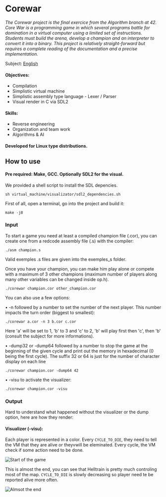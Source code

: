 # Corewar

*The Corewar project is the final exercice from the Algorithm branch at 42.
Core War is a programming game in which several programs battle for domination in a virtual computer using a limited set of instructions.
Students must build the arena, develop a champion and an interpreter to convert it into a binary.
This project is relatively straight-forward but requires a complete reading of the documentation and a precise implementation.*


Subject: [English](https://cdn.intra.42.fr/pdf/pdf/6250/corewar.fr.pdf)

#### Objectives:
- Compilation   
- Simplistic virtual machine  
- Simplistic assembly type language - Lexer / Parser
- Visual render in C via SDL2

#### Skills:
- Reverse engineering
- Organization and team work
- Algorithms & AI

#### Developed for Linux type distributions.  

## How to use

#### Pre required: Make, GCC. Optionally SDL2 for the visual.

We provided a shell script to install the SDL depencies.
```
sh virtual_machine/visualizator/sdl2_dependencies.sh
```

First of all, open a terminal, go into the project and build it:   
```  
make -j8
```

### Input

To start a game you need at least a compiled champion file (.cor), you can create one from a redcode assembly file (.s) with the compiler:
```  
./asm champion.s
```
Valid exemples .s files are given into the exemples_s folder.  

Once you have your champion, you can make him play alone or compete with a maximum of 3 other champions (maximum number of players along many other variables can be changed inside op.h).
```  
./corewar champion.cor other_champion.cor
```
You can also use a few options:

• -n followed by a number to set the number of the next player. 
This number impacts the turn order (biggest to smallest):
```  
./corewar a.cor -n 3 b.cor c.cor
```
Here 'a' will be set to 1, 'b' to 3 and 'c' to 2, 'b' will play first then 'c', then 'b' (consult the subject for more informations).  

• -dump32 or -dump64 followed by a number to stop the game at the beginning of the given cycle and print out the memory in hexadecimal (0 being the first cycle).
The suffix 32 or 64 is just for the number of character display on each line
```  
./corewar champion.cor -dump64 42
```
• -visu to activate the visualizer:
```  
./corewar champion.cor -visu
```

### Output

Hard to understand what happened without the visualizer or the dump option, here are how they render:

#### Visualizer (-visu):

Each player is represented in a color. Every ```CYCLE_TO_DIE```, they need to tell the VM that they are alive or theyvwill be eleminated.
Every cycle, the VM check if some action need to be done.


![Start of the game](https://user-images.githubusercontent.com/33808300/91315475-00b3bf00-e7b8-11ea-8a6b-36adab1ed955.png)

This is almost the end, you can see that Helltrain is pretty much controling most of the map. ```CYCLE_TO_DIE``` is slowly decreasing so player need te be reported alive more often.

![Almsot the end](https://user-images.githubusercontent.com/33808300/91315447-fabdde00-e7b7-11ea-9afd-2fe673f623f0.png)

